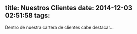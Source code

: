 title: Nuestros Clientes
date: 2014-12-03 02:51:58
tags:
---
Dentro de nuestra cartera de clientes cabe destacar...
